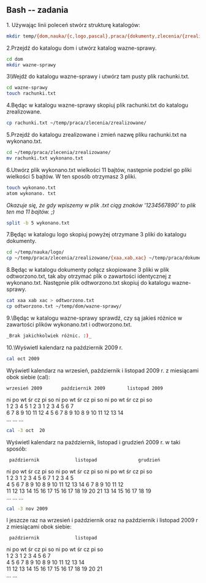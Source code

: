 ## Bash -- zadania

1\. Używając linii poleceń stwórz strukturę katalogów:

```sh
mkdir temp/{dom,nauka/{c,logo,pascal},praca/{dokumenty,zlecenia/{zrealizowane,niezrealizowane}}} -p
```

2\.Przejdź do katalogu dom i utwórz katalog wazne-sprawy.

```sh
cd dom
mkdir wazne-sprawy
```

3\Wejdź do katalogu wazne-sprawy i utwórz tam pusty plik rachunki.txt.

```sh
cd wazne-sprawy
touch rachunki.txt
```

4\.Będąc w katalogu wazne-sprawy skopiuj plik rachunki.txt do katalogu zrealizowane.

```sh
cp rachunki.txt ~/temp/praca/zlecenia/zrealizowane/
```

5\.Przejdź do katalogu zrealizowane i zmień nazwę pliku rachunki.txt na wykonano.txt.

```sh
cd ~/temp/praca/zlecenia/zrealizowane/
mv rachunki.txt wykonano.txt
```

6\.Utwórz plik wykonano.txt wielkości 11 bajtów, następnie podziel go pliki wielkości 5 bajtów. W ten sposób otrzymasz 3 pliki.

```sh
touch wykonano.txt
atom wykonano. txt
```
_Okazuje się, że gdy wpiszemy w plik .txt ciąg znaków '1234567890' to plik ten ma  11 bajtów. ;)_

```sh
split -b 5 wykonano.txt
```
7\.Będąc w katalogu logo skopiuj powyżej otrzymane 3 pliki do katalogu dokumenty.

```sh
cd ~/temp/nauka/logo/
cp ~/temp/praca/zlecenia/zrealizowane/{xaa,xab,xac} ~/temp/praca/dokumenty/
```
8\.Będąc w katalogu dokumenty połącz skopiowane 3 pliki w plik odtworzono.txt, tak aby otrzymać plik o zawartości identycznej z wykonano.txt. Następnie plik odtworzono.txt skopiuj do katalogu wazne-sprawy.

```sh
cat xaa xab xac > odtworzono.txt
cp odtworzono.txt ~/temp/dom/wazne-sprawy/
```
9.\Będąc w katalogu wazne-sprawy sprawdź, czy są jakieś różnice w zawartości plików wykonano.txt i odtworzono.txt.

```sh
_Brak jakichkolwiek różnic. :)_
```

10.\Wyświetl kalendarz na październik 2009 r.

```sh
cal oct 2009
```


Wyświetl kalendarz na wrzesień, październik i listopad 2009 r. z miesiącami obok siebie (cal):

    wrzesień 2009       październik 2009        listopad 2009  
ni po wt śr cz pi so  ni po wt śr cz pi so  ni po wt śr cz pi so  
       1  2  3  4  5               1  2  3   1  2  3  4  5  6  7  
 6  7  8  9 10 11 12   4  5  6  7  8  9 10   8  9 10 11 12 13 14  
...                   ...                   ...

```sh
cal -3 oct  20
```

Wyświetl kalendarz na październik, listopad i grudzień 2009 r. w taki sposób:

     październik             listopad               grudzień  
ni po wt śr cz pi so   ni po wt śr cz pi so   ni po wt śr cz pi so  
             1  2  3    1  2  3  4  5  6  7          1  2  3  4  5  
 4  5  6  7  8  9 10    8  9 10 11 12 13 14    6  7  8  9 10 11 12  
11 12 13 14 15 16 17   15 16 17 18 19 20 21   13 14 15 16 17 18 19  
...                    ...                    ...  

```sh
cal -3 nov 2009
```
I jeszcze raz na wrzesień i październik oraz na październik i listopad 2009 r z miesiącami obok siebie:

     październik             listopad  
ni po wt śr cz pi so   ni po wt śr cz pi so  
             1  2  3    1  2  3  4  5  6  7  
 4  5  6  7  8  9 10    8  9 10 11 12 13 14  
11 12 13 14 15 16 17   15 16 17 18 19 20 21  
...                    ...







